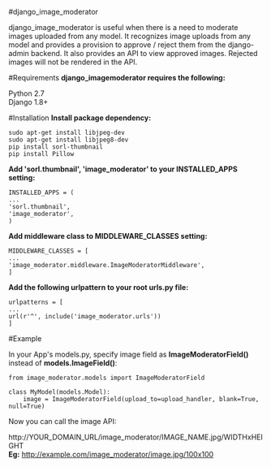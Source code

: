 #django_image_moderator

django_image_moderator is useful when there is a need to moderate images uploaded from any model. It recognizes image uploads from any model and provides a provision to approve / reject them from the django-admin backend. It also provides an API to view approved images. Rejected images will not be rendered in the API.

#Requirements
<b>django_imagemoderator requires the following:</b>

Python 2.7<br>
Django 1.8+

#Installation
<b>Install package dependency:</b>

```sudo apt-get install libjpeg-dev```<br>
```sudo apt-get install libjpeg8-dev```<br>
```pip install sorl-thumbnail```<br>
```pip install Pillow```

<b>Add 'sorl.thumbnail', 'image_moderator' to your INSTALLED_APPS setting:</b>

```INSTALLED_APPS = (```<br>
    ```...```<br>
    ```'sorl.thumbnail',```<br>
    ```'image_moderator',```<br>
```)```

<b>Add middleware class to MIDDLEWARE_CLASSES setting:</b>

```MIDDLEWARE_CLASSES = [```<br>
    ```...```<br>
    ```'image_moderator.middleware.ImageModeratorMiddleware',```<br>
```]```

<b>Add the following urlpattern to your root urls.py file:</b>

```urlpatterns = [```<br>
    ```...```<br>
    ```url(r'^', include('image_moderator.urls'))```<br>
```]```

#Example

In your App's models.py, specify image field as <b>ImageModeratorField()</b> instead of <b>models.ImageField()</b>:

```from image_moderator.models import ImageModeratorField```<br>

```class MyModel(models.Model):```</br>
```    image = ImageModeratorField(upload_to=upload_handler, blank=True, null=True)```


Now you can call the image API:

http://YOUR_DOMAIN_URL/image_moderator/IMAGE_NAME.jpg/WIDTHxHEIGHT<br>
<b>Eg:</b> http://example.com/image_moderator/image.jpg/100x100
